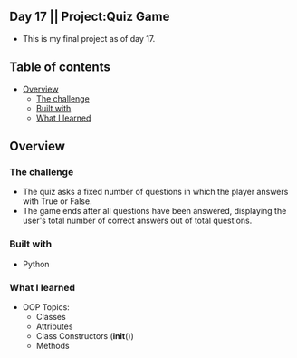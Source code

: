 ## Day 17 || Project:Quiz Game
- This is my final project as of day 17.
## Table of contents

- [Overview](#overview)
  - [The challenge](#the-challenge)
  - [Built with](#built-with)
  - [What I learned](#what-i-learned)

## Overview

### The challenge

- The quiz asks a fixed number of questions in which the player answers with True or False.
- The game ends after all questions have been answered, displaying the user's total number of correct answers out of total questions.


### Built with

- Python

### What I learned
- OOP Topics: 
  - Classes
  - Attributes
  - Class Constructors (__init__())
  - Methods